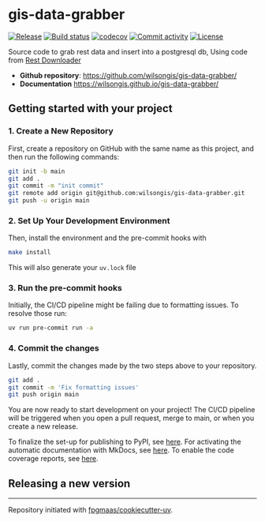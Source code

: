 # gis-data-grabber

[![Release](https://img.shields.io/github/v/release/wilsongis/gis-data-grabber)](https://img.shields.io/github/v/release/wilsongis/gis-data-grabber)
[![Build status](https://img.shields.io/github/actions/workflow/status/wilsongis/gis-data-grabber/main.yml?branch=main)](https://github.com/wilsongis/gis-data-grabber/actions/workflows/main.yml?query=branch%3Amain)
[![codecov](https://codecov.io/gh/wilsongis/gis-data-grabber/branch/main/graph/badge.svg)](https://codecov.io/gh/wilsongis/gis-data-grabber)
[![Commit activity](https://img.shields.io/github/commit-activity/m/wilsongis/gis-data-grabber)](https://img.shields.io/github/commit-activity/m/wilsongis/gis-data-grabber)
[![License](https://img.shields.io/github/license/wilsongis/gis-data-grabber)](https://img.shields.io/github/license/wilsongis/gis-data-grabber)

Source code to grab rest data and insert into a postgresql db, Using code from [Rest Downloader](https://github.com/APSU-GIS-Center/REST-Service-Downloader/tree/main)

- **Github repository**: <https://github.com/wilsongis/gis-data-grabber/>
- **Documentation** <https://wilsongis.github.io/gis-data-grabber/>

## Getting started with your project

### 1. Create a New Repository

First, create a repository on GitHub with the same name as this project, and then run the following commands:

```bash
git init -b main
git add .
git commit -m "init commit"
git remote add origin git@github.com:wilsongis/gis-data-grabber.git
git push -u origin main
```

### 2. Set Up Your Development Environment

Then, install the environment and the pre-commit hooks with

```bash
make install
```

This will also generate your `uv.lock` file

### 3. Run the pre-commit hooks

Initially, the CI/CD pipeline might be failing due to formatting issues. To resolve those run:

```bash
uv run pre-commit run -a
```

### 4. Commit the changes

Lastly, commit the changes made by the two steps above to your repository.

```bash
git add .
git commit -m 'Fix formatting issues'
git push origin main
```

You are now ready to start development on your project!
The CI/CD pipeline will be triggered when you open a pull request, merge to main, or when you create a new release.

To finalize the set-up for publishing to PyPI, see [here](https://fpgmaas.github.io/cookiecutter-uv/features/publishing/#set-up-for-pypi).
For activating the automatic documentation with MkDocs, see [here](https://fpgmaas.github.io/cookiecutter-uv/features/mkdocs/#enabling-the-documentation-on-github).
To enable the code coverage reports, see [here](https://fpgmaas.github.io/cookiecutter-uv/features/codecov/).

## Releasing a new version



---

Repository initiated with [fpgmaas/cookiecutter-uv](https://github.com/fpgmaas/cookiecutter-uv).
